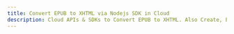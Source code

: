---title: Convert EPUB to XHTML via Nodejs SDK in Clouddescription: Cloud APIs & SDKs to Convert EPUB to XHTML. Also Create, Edit & Render Microsoft Word & OpenOffice documents in the Cloud.---